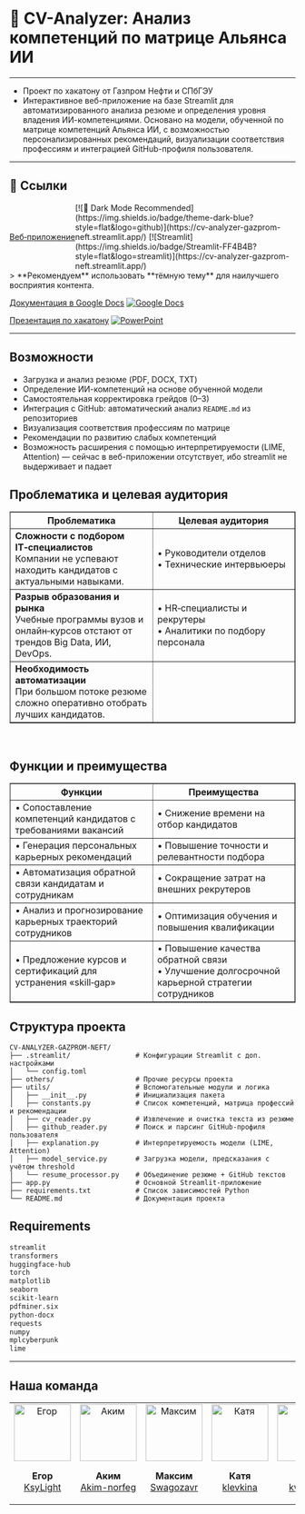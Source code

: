 # 🤖 CV-Analyzer: Анализ компетенций по матрице Альянса ИИ
---
- Проект по хакатону от Газпром Нефти и СПбГЭУ
- Интерактивное веб-приложение на базе Streamlit для автоматизированного анализа резюме и определения уровня владения ИИ-компетенциями. Основано на модели, обученной по матрице компетенций Альянса ИИ, с возможностью персонализированных рекомендаций, визуализации соответствия профессиям и интеграцией GitHub-профиля пользователя.
---
## 🔗 Ссылки

<div style="display: flex; justify-content: space-between; align-items: center;">
  <a href="https://cv-analyzer-gazprom-neft.streamlit.app/">Веб‑приложение</a>
  <span>
    [![🌙 Dark Mode Recommended](https://img.shields.io/badge/theme-dark-blue?style=flat&logo=github)](https://cv-analyzer-gazprom-neft.streamlit.app/)
    [![Streamlit](https://img.shields.io/badge/Streamlit-FF4B4B?style=flat&logo=streamlit)](https://cv-analyzer-gazprom-neft.streamlit.app/)
  </span>
</div>
> **Рекомендуем** использовать **тёмную тему** для наилучшего восприятия контента.

[Документация в Google Docs](https://docs.google.com/document/d/1lgbiqXAzj9J_sWFw-ep4w4qTQOpA2A_-5ieAzwoP62M/edit?tab=t.0)
[![Google Docs](https://img.shields.io/badge/Google%20Docs-blue?style=flat)](https://docs.google.com/document/d/1lgbiqXAzj9J_sWFw-ep4w4qTQOpA2A_-5ieAzwoP62M/edit?tab=t.0)

[Презентация по хакатону]()
[![PowerPoint](https://img.shields.io/badge/PowerPoint-darkorange?style=flat&logo=microsoft-powerpoint)](https://www.office.com/launch/powerpoint?auth=2&appid=ВАШ_ИД_ПРЕЗЕНТАЦИИ)

---

## Возможности

- Загрузка и анализ резюме (PDF, DOCX, TXT)
- Определение ИИ-компетенций на основе обученной модели
- Самостоятельная корректировка грейдов (0–3)
- Интеграция с GitHub: автоматический анализ `README.md` из репозиториев
- Визуализация соответствия профессиям по матрице
- Рекомендации по развитию слабых компетенций
- Возможность расширения с помощью интерпретируемости (LIME, Attention) — сейчас в веб-приложении отсутствует, ибо streamlit не выдерживает и падает

## Проблематика и целевая аудитория

<table style="table-layout: fixed; width: 100%; border-collapse: collapse;" border="1">
  <colgroup>
    <col style="width: 50%;" />
    <col style="width: 50%;" />
  </colgroup>
  <thead>
    <tr>
      <th><strong>Проблематика</strong></th>
      <th><strong>Целевая аудитория</strong></th>
    </tr>
  </thead>
  <tbody>
    <tr>
      <td>
        <strong>Сложности с подбором IT‑специалистов</strong><br>
        Компании не успевают находить кандидатов с актуальными навыками.
      </td>
      <td>
        • Руководители отделов<br>
        • Технические интервьюеры
      </td>
    </tr>
    <tr>
      <td>
        <strong>Разрыв образования и рынка</strong><br>
        Учебные программы вузов и онлайн‑курсов отстают от трендов Big Data, ИИ, DevOps.
      </td>
      <td>
        • HR‑специалисты и рекрутеры<br>
        • Аналитики по подбору персонала
      </td>
    </tr>
    <tr>
      <td>
        <strong>Необходимость автоматизации</strong><br>
        При большом потоке резюме сложно оперативно отобрать лучших кандидатов.
      </td>
      <td></td>
    </tr>
  </tbody>
</table>

<br/>

## Функции и преимущества

<table style="table-layout: fixed; width: 100%; border-collapse: collapse;" border="1">
  <colgroup>
    <col style="width: 50%;" />
    <col style="width: 50%;" />
  </colgroup>
  <thead>
    <tr>
      <th><strong>Функции</strong></th>
      <th><strong>Преимущества</strong></th>
    </tr>
  </thead>
  <tbody>
    <tr>
      <td>• Сопоставление компетенций кандидатов с требованиями вакансий</td>
      <td>• Снижение времени на отбор кандидатов</td>
    </tr>
    <tr>
      <td>• Генерация персональных карьерных рекомендаций</td>
      <td>• Повышение точности и релевантности подбора</td>
    </tr>
    <tr>
      <td>• Автоматизация обратной связи кандидатам и сотрудникам</td>
      <td>• Сокращение затрат на внешних рекрутеров</td>
    </tr>
    <tr>
      <td>• Анализ и прогнозирование карьерных траекторий сотрудников</td>
      <td>• Оптимизация обучения и повышения квалификации</td>
    </tr>
    <tr>
      <td>• Предложение курсов и сертификаций для устранения «skill‑gap»</td>
      <td>• Повышение качества обратной связи<br>• Улучшение долгосрочной карьерной стратегии сотрудников</td>
    </tr>
  </tbody>
</table>

## Структура проекта

```plaintext
CV-ANALYZER-GAZPROM-NEFT/
├── .streamlit/                # Конфигурации Streamlit с доп. настройками
│   └── config.toml
├── others/                    # Прочие ресурсы проекта
├── utils/                     # Вспомогательные модули и логика
│   ├── __init__.py            # Инициализация пакета
│   ├── constants.py           # Список компетенций, матрица профессий и рекомендации
│   ├── cv_reader.py           # Извлечение и очистка текста из резюме
│   ├── github_reader.py       # Поиск и парсинг GitHub-профиля пользователя
│   ├── explanation.py         # Интерпретируемость модели (LIME, Attention)
│   ├── model_service.py       # Загрузка модели, предсказания с учётом threshold
│   └── resume_processor.py    # Объединение резюме + GitHub текстов
├── app.py                     # Основной Streamlit-приложение
├── requirements.txt           # Список зависимостей Python
└── README.md                  # Документация проекта
```

## Requirements

```bash
streamlit
transformers
huggingface-hub
torch
matplotlib
seaborn
scikit-learn
pdfminer.six
python-docx
requests
numpy
mplcyberpunk
lime
```
---

## Наша команда

<table>
  <tr>
    <td align="center">
      <img src="https://github.com/KsyLight.png?size=100" width="100" alt="Егор"/>
      <p><strong>Егор</strong><br/><a href="https://github.com/KsyLight">KsyLight</a></p>
    </td>
    <td align="center">
      <img src="https://github.com/Akim-norfeg.png?size=100" width="100" alt="Аким"/>
      <p><strong>Аким</strong><br/><a href="https://github.com/Akim-norfeg">Akim-norfeg</a></p>
    </td>
    <td align="center">
      <img src="https://github.com/Swagozavr.png?size=100" width="100" alt="Максим"/>
      <p><strong>Максим</strong><br/><a href="https://github.com/Swagozavr">Swagozavr</a></p>
    </td>
    <td align="center">
      <img src="https://github.com/klevkina.png?size=100" width="100" alt="Катя"/>
      <p><strong>Катя</strong><br/><a href="https://github.com/klevkina">klevkina</a></p>
    </td>
    <td align="center">
      <img src="https://github.com/kwarkw.png?size=100" width="100" alt="Аня"/>
      <p><strong>Аня</strong><br/><a href="https://github.com/kwarkw">kwarkw</a></p>
    </td>
  </tr>
</table>
